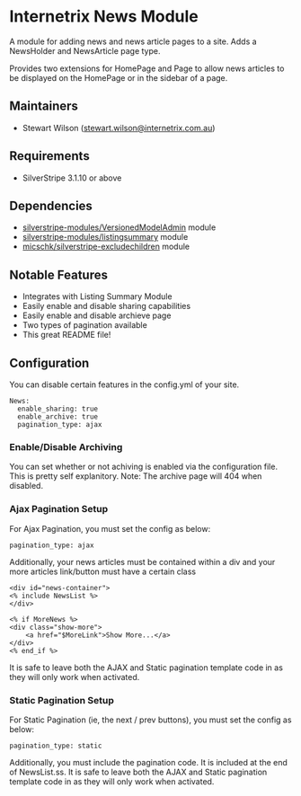 Internetrix News Module
=======================================

A module for adding news and news article pages to a site. Adds a NewsHolder and NewsArticle page type.

Provides two extensions for HomePage and Page to allow news articles to be displayed on the HomePage or in the sidebar of a page.

Maintainers
------------------
*  Stewart Wilson (<stewart.wilson@internetrix.com.au>)

## Requirements

* SilverStripe 3.1.10 or above

## Dependencies

* [silverstripe-modules/VersionedModelAdmin](https://gitlab.internetrix.net/silverstripe-modules/versionedmodeladmin) module
* [silverstripe-modules/listingsummary](https://gitlab.internetrix.net/silverstripe-modules/listingsummary) module
* [micschk/silverstripe-excludechildren](https://github.com/micschk/silverstripe-excludechildren) module

## Notable Features

* Integrates with Listing Summary Module
* Easily enable and disable sharing capabilities
* Easily enable and disable archieve page
* Two types of pagination available
* This great README file!

## Configuration

You can disable certain features in the config.yml of your site.

	News:
	  enable_sharing: true
	  enable_archive: true
	  pagination_type: ajax

### Enable/Disable Archiving

You can set whether or not achiving is enabled via the configuration file. This is pretty self explanitory. Note: The archive page will 404 when disabled.

### Ajax Pagination Setup

For Ajax Pagination, you must set the config as below:

	pagination_type: ajax
	
Additionally, your news articles must be contained within a div and your more articles link/button must have a certain class

	<div id="news-container">
	<% include NewsList %>
	</div>
	
	<% if MoreNews %>
	<div class="show-more">
		<a href="$MoreLink">Show More...</a>
    </div>
	<% end_if %>

It is safe to leave both the AJAX and Static pagination template code in as they will only work when activated.

### Static Pagination Setup

For Static Pagination (ie, the next / prev buttons), you must set the config as below:

	pagination_type: static
	
Additionally, you must include the pagination code. It is included at the end of NewsList.ss. It is safe to leave both the AJAX and Static pagination template code in as they will only work when activated.
